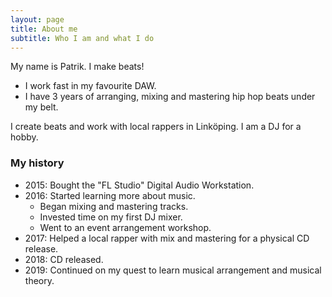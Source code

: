 ```yaml
---
layout: page
title: About me
subtitle: Who I am and what I do
---
```


My name is Patrik. I make beats!

- I work fast in my favourite DAW.
- I have 3 years of arranging, mixing and mastering hip hop beats under my belt.

I create beats and work with local rappers in Linköping. I am a DJ for a hobby.

### My history

- 2015: Bought the "FL Studio" Digital Audio Workstation.
- 2016: Started learning more about music.
  - Began mixing and mastering tracks.
  - Invested time on my first DJ mixer.
  - Went to an event arrangement workshop.
- 2017: Helped a local rapper with mix and mastering for a physical CD release.
- 2018: CD released.
- 2019: Continued on my quest to learn musical arrangement and musical theory.
